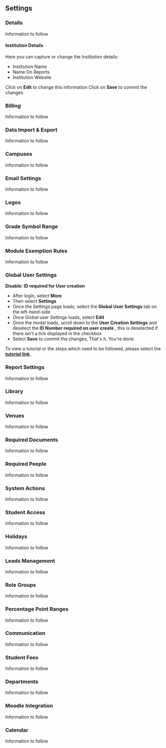 ## **Settings**

### **Details**

Information to follow

#### **Institution Details**

Here you can capture or change the Institution details:

- Institution Name
- Name On Reports
- Institution Website

Click on **Edit** to change this information
Click on **Save** to commit the changes

### **Billing**

Information to follow

### **Data Import & Export**

Information to follow

### **Campuses**

Information to follow

### **Email Settings**

Information to follow

### **Logos**

Information to follow

### **Grade Symbol Range**

Information to follow

### **Module Exemption Rules**

Information to follow

### **Global User Settings**

**Disable: ID required for User creation** 

- After login, select **More**
- Then select **Settings**
- Once the Settings page loads, select the **Global User Settings** tab on the left-hand-side
- Once Global user Settings loads, select **Edit**
- Once the modal loads, scroll down to the **User Creation Settings** and deselect the **ID Number required on user create** , this is deselected if there isn't a tick displayed in the checkbox
- Select **Save** to commit the changes, That's it. You're done.

To view a tutorial or the steps which need to be followed, please select the [**_tutorial link_**.](https://www.iorad.com/player/118599/Disable-ID-required-for-User-creation)

### **Report Settings**

Information to follow

### **Library**

Information to follow

### **Venues**

Information to follow

### **Required Documents**

Information to follow

### **Required People**

Information to follow

### **System Actions**

Information to follow

### **Student Access**

Information to follow

### **Holidays**

Information to follow

### **Leads Management**

Information to follow

### **Role Groups**

Information to follow

### **Percentage Point Ranges**

Information to follow

### **Communication**

Information to follow

### **Student Fees**

Information to follow

### **Departments**

Information to follow

### **Moodle Integration**

Information to follow

### **Calendar**

Information to follow
